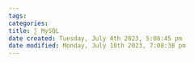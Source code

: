 ```yaml
---
tags: 
categories: 
title: ∑ MySQL
date created: Tuesday, July 4th 2023, 5:08:45 pm
date modified: Monday, July 10th 2023, 7:08:38 pm
---
```

